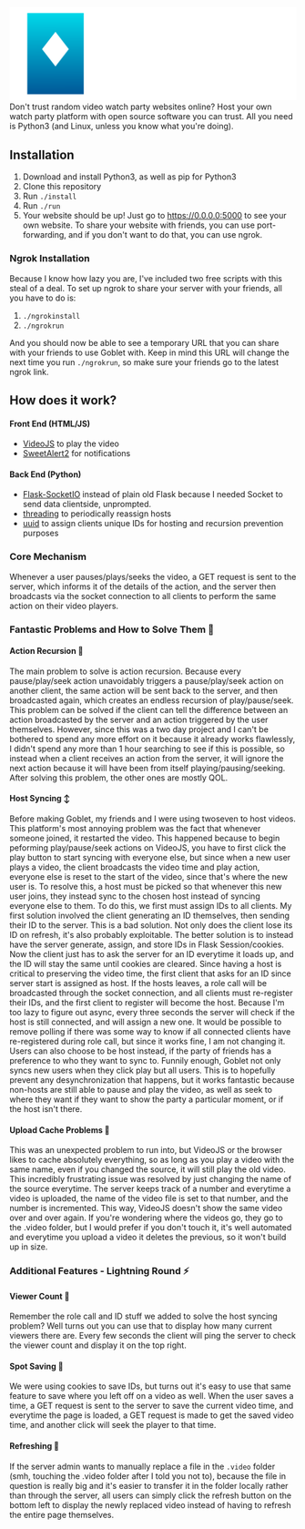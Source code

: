 ![](https://raw.githubusercontent.com/FrankWhoee/Goblet/master/assets/logo-words.svg)
Don't trust random video watch party websites online? Host your own watch party platform 
with open source software you can trust. All you need is Python3 (and Linux, unless you know
what you're doing).

## Installation
1. Download and install Python3, as well as pip for Python3
2. Clone this repository
3. Run `./install`
4. Run `./run`
5. Your website should be up! Just go to https://0.0.0.0:5000 to see your own website. 
To share your website with friends, you can use port-forwarding, and if you don't
want to do that, you can use ngrok.

### Ngrok Installation
Because I know how lazy you are, I've included two free scripts with this steal of a deal.
To set up ngrok to share your server with your friends, all you have to do is:
1. `./ngrokinstall`
2. `./ngrokrun`

And you should now be able to see a temporary URL that you can share with your friends to 
use Goblet with. Keep in mind this URL will change the next time you run `./ngrokrun`, so
make sure your friends go to the latest ngrok link.  

## How does it work?
#### Front End (HTML/JS)
* [VideoJS](https://videojs.com/) to play the video
* [SweetAlert2](https://sweetalert2.github.io/#usage) for notifications
#### Back End (Python)
* [Flask-SocketIO](https://flask-socketio.readthedocs.io/en/latest/#) instead of plain old Flask because I needed Socket
to send data clientside, unprompted.
* [threading](https://docs.python.org/3/library/threading.html) to periodically reassign hosts
* [uuid](https://docs.python.org/3/library/uuid.html) to assign clients unique IDs for hosting and recursion prevention purposes

### Core Mechanism
Whenever a user pauses/plays/seeks the video, a GET request is sent to the server, which
informs it of the details of the action, and the server then broadcasts via the socket connection
to all clients to perform the same action on their video players.

### Fantastic Problems and How to Solve Them 🦁

#### Action Recursion 🔁

The main problem to solve is action recursion. Because every pause/play/seek action unavoidably triggers
a pause/play/seek action on another client, the same action will be sent back to the server, and then broadcasted again,
which creates an endless recursion of play/pause/seek. This problem can be solved if
the client can tell the difference between an action broadcasted by the server and 
an action triggered by the user themselves. However, since this was a two day project
and I can't be bothered to spend any more effort on it because it already works flawlessly,
I didn't spend any more than 1 hour searching to see if this is possible, so instead when a client
receives an action from the server, it will ignore the next action because it will have been
from itself playing/pausing/seeking. After solving this problem, the other ones are mostly QOL.

####  Host Syncing ↕️
Before making Goblet, my friends and I were using twoseven to host videos. This platform's
most annoying problem was the fact that whenever someone joined, it restarted the video.
This happened because to begin peforming play/pause/seek actions on VideoJS, you have to first
click the play button to start syncing with everyone else, but since when a new user plays a video,
the client broadcasts the video time and play action, everyone else is reset to the start of the video,
since that's where the new user is. To resolve this, a host must be picked so that whenever this new user joins,
they instead sync to the chosen host instead of syncing everyone else to them. To do this, we first
must assign IDs to all clients. My first solution involved the client generating an ID themselves, then
sending their ID to the server. This is a bad solution. Not only does the client lose its ID on refresh,
it's also probably exploitable. The better solution is to instead have the server 
generate, assign, and store IDs in Flask Session/cookies. Now the client just has to ask
the server for an ID everytime it loads up, and the ID will stay the same until cookies are cleared.
Since having a host is critical to preserving the video time, the first client that asks
for an ID since server start is assigned as host. If the hosts leaves, a role call will 
be broadcasted through the socket connection, and all clients must re-register their IDs,
and the first client to register will become the host. Because I'm too lazy to figure out
async, every three seconds the server will check if the host is still connected, and will
assign a new one. It would be possible to remove polling if there was some way to know if all 
connected clients have re-registered during role call, but since it works fine, I am not
changing it. Users can also choose to be host instead, if the party of friends has a preference
to who they want to sync to. Funnily enough, Goblet not only syncs new users when they click play
but all users. This is to hopefully prevent any desynchronization that happens, but it works fantastic
because non-hosts are still able to pause and play the video, as well as seek to where they want
if they want to show the party a particular moment, or if the host isn't there.

#### Upload Cache Problems 🔼
This was an unexpected problem to run into, but VideoJS or the browser likes to 
cache absolutely everything, so as long as you play a video with the same name, even if you 
changed the source, it will still play the old video. This incredibly frustrating issue was resolved
by just changing the name of the source everytime. The server keeps track of a number and everytime
a video is uploaded, the name of the video file is set to that number, and the number is incremented.
This way, VideoJS doesn't show the same video over and over again. If you're wondering
where the videos go, they go to the .video folder, but I would prefer if you don't touch it,
it's well automated and everytime you upload a video it deletes the previous, so it won't build up
in size.

### Additional Features - Lightning Round ⚡

#### Viewer Count 🔴
Remember the role call and ID stuff we added to solve the host syncing problem? Well turns out
you can use that to display how many current viewers there are. Every few seconds the client will
ping the server to check the viewer count and display it on the top right.

#### Spot Saving 🔖
We were using cookies to save IDs, but turns out it's easy to use that same feature to
save where you left off on a video as well. When the user saves a time, a GET request is
sent to the server to save the current video time, and everytime the page is loaded,
a GET request is made to get the saved video time, and another click will seek the player
to that time.

#### Refreshing 🔄
If the server admin wants to manually replace a file in the `.video` folder (smh,
touching the .video folder after I told you not to), because the file in question
is really big and it's easier to transfer it in the folder locally rather than 
through the server, all users can simply click the refresh button on the bottom left
to display the newly replaced video instead of having to refresh the entire page
themselves. 
